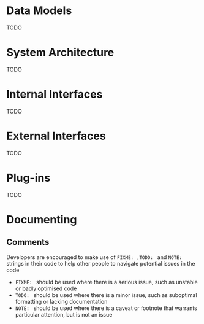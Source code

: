 # Data Models
TODO
# System Architecture
TODO
# Internal Interfaces
TODO
# External Interfaces
TODO
# Plug-ins
TODO
# Documenting
## Comments
Developers are encouraged to make use of `FIXME: `, `TODO: ` and `NOTE: ` strings in their code to help other people to navigate potential issues in the code
- `FIXME: ` should be used where there is a serious issue, such as unstable or badly optimised code
- `TODO: ` should be used where there is a minor issue, such as suboptimal formatting or lacking documentation
- `NOTE: ` should be used where there is a caveat or footnote that warrants particular attention, but is not an issue